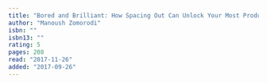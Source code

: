 ```yaml
---
title: "Bored and Brilliant: How Spacing Out Can Unlock Your Most Productive & Creative Self"
author: "Manoush Zomorodi"
isbn: ""
isbn13: ""
rating: 5
pages: 208
read: "2017-11-26"
added: "2017-09-26"
---
```


